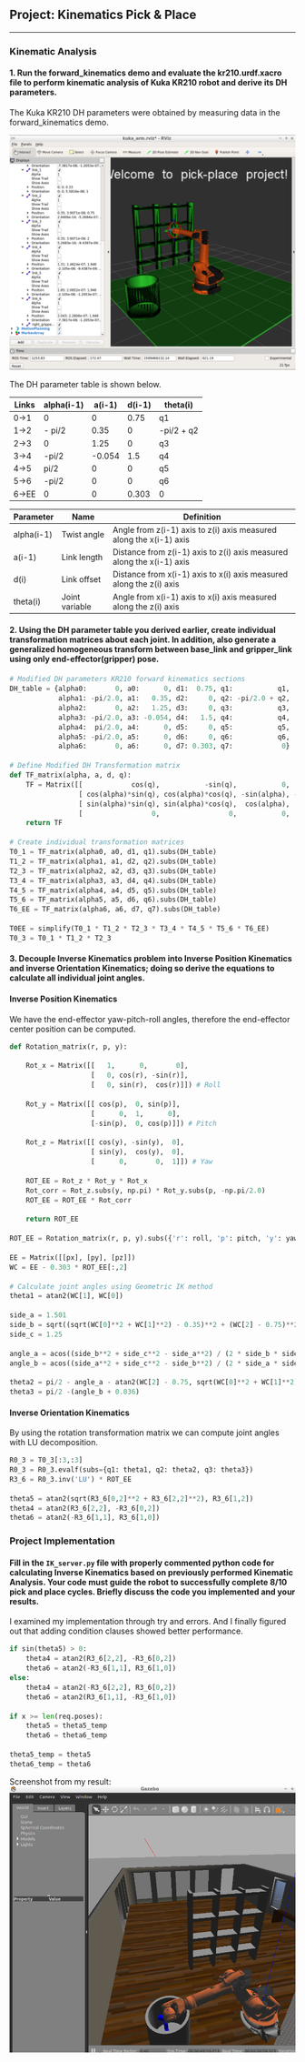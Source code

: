 ## Project: Kinematics Pick & Place

[//]: # (Image References)
[image1]: ./misc_images/fig1.png
[image2]: ./misc_images/fig2.png


---
### Kinematic Analysis
#### 1. Run the forward_kinematics demo and evaluate the kr210.urdf.xacro file to perform kinematic analysis of Kuka KR210 robot and derive its DH parameters.

The Kuka KR210 DH parameters were obtained by measuring data in the forward_kinematics demo.

![alt text][image1]

The DH parameter table is shown below.

Links | alpha(i-1) | a(i-1) | d(i-1) | theta(i)
--- | --- | --- | --- | ---
0->1 | 0 | 0 | 0.75 | q1
1->2 | - pi/2 | 0.35 | 0 | -pi/2 + q2
2->3 | 0 | 1.25 | 0 | q3
3->4 |  -pi/2 | -0.054 | 1.5 | q4
4->5 | pi/2 | 0 | 0 | q5
5->6 | -pi/2 | 0 | 0 | q6
6->EE | 0 | 0 | 0.303 | 0

Parameter | Name | Definition   
--- | --- | ---
alpha(i-1) | Twist angle | Angle from z(i-1) axis to z(i) axis measured along the x(i-1) axis
a(i-1) | Link length | Distance from z(i-1) axis to z(i) axis measured along the x(i-1) axis
d(i) | Link offset | Distance from x(i-1) axis to x(i) axis measured along the z(i) axis
theta(i) | Joint variable | Angle from x(i-1) axis to x(i) axis measured along the z(i) axis

#### 2. Using the DH parameter table you derived earlier, create individual transformation matrices about each joint. In addition, also generate a generalized homogeneous transform between base_link and gripper_link using only end-effector(gripper) pose.
```python
# Modified DH parameters KR210 forward kinematics sections
DH_table = {alpha0:       0, a0:      0, d1:  0.75, q1:           q1,
            alpha1: -pi/2.0, a1:   0.35, d2:     0, q2: -pi/2.0 + q2,
            alpha2:       0, a2:   1.25, d3:     0, q3:           q3,
            alpha3: -pi/2.0, a3: -0.054, d4:   1.5, q4:           q4,
            alpha4:  pi/2.0, a4:      0, d5:     0, q5:           q5,
            alpha5: -pi/2.0, a5:      0, d6:     0, q6:           q6,
            alpha6:       0, a6:      0, d7: 0.303, q7:            0}

# Define Modified DH Transformation matrix
def TF_matrix(alpha, a, d, q):
    TF = Matrix([[            cos(q),           -sin(q),           0,             a],
                 [ cos(alpha)*sin(q), cos(alpha)*cos(q), -sin(alpha), -sin(alpha)*d],
                 [ sin(alpha)*sin(q), sin(alpha)*cos(q),  cos(alpha),  cos(alpha)*d],
                 [                 0,                 0,           0,             1]])
    return TF

# Create individual transformation matrices
T0_1 = TF_matrix(alpha0, a0, d1, q1).subs(DH_table)
T1_2 = TF_matrix(alpha1, a1, d2, q2).subs(DH_table)
T2_3 = TF_matrix(alpha2, a2, d3, q3).subs(DH_table)
T3_4 = TF_matrix(alpha3, a3, d4, q4).subs(DH_table)
T4_5 = TF_matrix(alpha4, a4, d5, q5).subs(DH_table)
T5_6 = TF_matrix(alpha5, a5, d6, q6).subs(DH_table)
T6_EE = TF_matrix(alpha6, a6, d7, q7).subs(DH_table)

T0EE = simplify(T0_1 * T1_2 * T2_3 * T3_4 * T4_5 * T5_6 * T6_EE)
T0_3 = T0_1 * T1_2 * T2_3
```


#### 3. Decouple Inverse Kinematics problem into Inverse Position Kinematics and inverse Orientation Kinematics; doing so derive the equations to calculate all individual joint angles.

#### Inverse Position Kinematics
We have the end-effector yaw-pitch-roll angles, therefore the end-effector center position can be computed.
```python
def Rotation_matrix(r, p, y):

    Rot_x = Matrix([[   1,      0,       0],
                    [   0, cos(r), -sin(r)],
                    [   0, sin(r),  cos(r)]]) # Roll

    Rot_y = Matrix([[ cos(p),  0, sin(p)],
                    [      0,  1,      0],
                    [-sin(p),  0, cos(p)]]) # Pitch

    Rot_z = Matrix([[ cos(y), -sin(y),  0],
                    [ sin(y),  cos(y),  0],
                    [      0,       0,  1]]) # Yaw

    ROT_EE = Rot_z * Rot_y * Rot_x
    Rot_corr = Rot_z.subs(y, np.pi) * Rot_y.subs(p, -np.pi/2.0)
    ROT_EE = ROT_EE * Rot_corr

    return ROT_EE

ROT_EE = Rotation_matrix(r, p, y).subs({'r': roll, 'p': pitch, 'y': yaw})

EE = Matrix([[px], [py], [pz]])
WC = EE - 0.303 * ROT_EE[:,2]

# Calculate joint angles using Geometric IK method
theta1 = atan2(WC[1], WC[0])

side_a = 1.501
side_b = sqrt((sqrt(WC[0]**2 + WC[1]**2) - 0.35)**2 + (WC[2] - 0.75)**2)
side_c = 1.25

angle_a = acos((side_b**2 + side_c**2 - side_a**2) / (2 * side_b * side_c))
angle_b = acos((side_a**2 + side_c**2 - side_b**2) / (2 * side_a * side_c))

theta2 = pi/2 - angle_a - atan2(WC[2] - 0.75, sqrt(WC[0]**2 + WC[1]**2) - 0.35)
theta3 = pi/2 -(angle_b + 0.036)
```

#### Inverse Orientation Kinematics
By using the rotation transformation matrix we can compute joint angles with LU decomposition.
```python
R0_3 = T0_3[:3,:3]
R0_3 = R0_3.evalf(subs={q1: theta1, q2: theta2, q3: theta3})
R3_6 = R0_3.inv('LU') * ROT_EE

theta5 = atan2(sqrt(R3_6[0,2]**2 + R3_6[2,2]**2), R3_6[1,2])
theta4 = atan2(R3_6[2,2], -R3_6[0,2])
theta6 = atan2(-R3_6[1,1], R3_6[1,0])
```

### Project Implementation

#### Fill in the `IK_server.py` file with properly commented python code for calculating Inverse Kinematics based on previously performed Kinematic Analysis. Your code must guide the robot to successfully complete 8/10 pick and place cycles. Briefly discuss the code you implemented and your results.

I examined my implementation through try and errors. And I finally figured out that adding condition clauses showed better performance.

```python
if sin(theta5) > 0:
    theta4 = atan2(R3_6[2,2], -R3_6[0,2])
    theta6 = atan2(-R3_6[1,1], R3_6[1,0])
else:
    theta4 = atan2(-R3_6[2,2], R3_6[0,2])
    theta6 = atan2(R3_6[1,1], -R3_6[1,0])

if x >= len(req.poses):
    theta5 = theta5_temp
    theta6 = theta6_temp

theta5_temp = theta5
theta6_temp = theta6
```

Screenshot from my result:
![alt text][image2]
